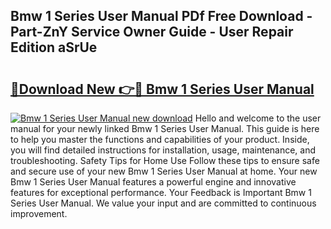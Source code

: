 ## Bmw 1 Series User Manual PDf Free Download - Part-ZnY Service Owner Guide - User Repair Edition aSrUe

# <h2><a href="http://bc23434.oget.top/?id=Bmw+1+Series+User+Manual">🔗Download New 👉🔴 Bmw 1 Series User Manual</a></h2>

[![Bmw 1 Series User Manual new download](https://i.imgur.com/5g1atiW.png)](http://bc23434.oget.top/?id=Bmw+1+Series+User+Manual)
Hello and welcome to the user manual for your newly linked Bmw 1 Series User Manual. This guide is here to help you master the functions and capabilities of your product. Inside, you will find detailed instructions for installation, usage, maintenance, and troubleshooting. Safety Tips for Home Use Follow these tips to ensure safe and secure use of your new Bmw 1 Series User Manual at home. Your new Bmw 1 Series User Manual features a powerful engine and innovative features for exceptional performance. Your Feedback is Important Bmw 1 Series User Manual. We value your input and are committed to continuous improvement.
